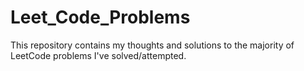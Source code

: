 # Leet_Code_Problems
This repository contains my thoughts and solutions to the majority of LeetCode problems I've solved/attempted.
